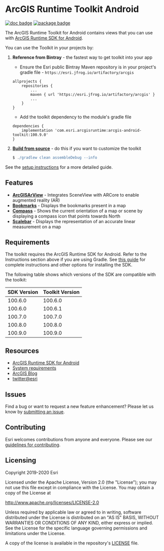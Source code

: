 # ArcGIS Runtime Toolkit Android

[![doc badge](https://img.shields.io/badge/Doc-purple)](Documentation) [![package badge](https://img.shields.io/bintray/v/esri/arcgis/arcgis-android-toolkit?color=limegreen)](https://bintray.com/esri/arcgis/arcgis-android-toolkit)

The ArcGIS Runtime Toolkit for Android contains views that you can use with [ArcGIS Runtime SDK for Android](https://developers.arcgis.com/android/).

You can use the Toolkit in your projects by:

1. **Reference from Bintray** - the fastest way to get toolkit into your app
    * Ensure the Esri public Bintray Maven repository is in your project's gradle file - `https://esri.jfrog.io/artifactory/arcgis`

    ```
    allprojects {
    	repositories {
    		...
    		maven { url 'https://esri.jfrog.io/artifactory/arcgis' }
    		...
    	}
    }
    ```

    * Add the toolkit dependency to the module's gradle file 

    ```
    dependencies {
    	implementation 'com.esri.arcgisruntime:arcgis-android-toolkit:100.9.0'
    }
    ```

2. **[Build from source](Documentation/setup.md)** - do this if you want to customize the toolkit

    ```groovy
    $ ./gradlew clean assembleDebug --info
    ```

See the [setup instructions](Documentation/setup.md) for a more detailed guide.

## Features

* **[ArcGISArView](Documentation/AugmentedReality)** - Integrates SceneView with ARCore to enable augmented reality (AR)
* **[Bookmarks](Documentation/Bookmarks)** - Displays the bookmarks present in a map
* **[Compass](Documentation/Compass)** -  Shows the current orientation of a map or scene by displaying a compass icon that points towards North
* **[Scalebar](Documentation/Scalebar)** - Displays the representation of an accurate linear measurement on a map

## Requirements

The toolkit requires the ArcGIS Runtime SDK for Android. Refer to the Instructions section above if you are using Gradle.
See [this guide](https://developers.arcgis.com/android/latest/guide/install-and-set-up.htm) for complete instructions and
other options for installing the SDK.

The following table shows which versions of the SDK are compatible with the toolkit:

|  SDK Version  |  Toolkit Version  |
| --- | --- |
| 100.6.0 | 100.6.0 |
| 100.6.0 | 100.6.1 |
| 100.7.0 | 100.7.0 |
| 100.8.0 | 100.8.0 |
| 100.9.0 | 100.9.0 |

## Resources

* [ArcGIS Runtime SDK for Android](https://developers.arcgis.com/android/)
* [System requirements](https://developers.arcgis.com/android/latest/guide/system-requirements.htm)
* [ArcGIS Blog](http://blogs.esri.com/esri/arcgis/)
* [twitter@esri](http://twitter.com/esri)

## Issues

Find a bug or want to request a new feature enhancement? Please let us know by [submitting an issue](https://github.com/Esri/arcgis-runtime-toolkit-android/issues/new).

## Contributing

Esri welcomes contributions from anyone and everyone. Please see our [guidelines for contributing](https://github.com/esri/contributing).

## Licensing

Copyright 2019-2020 Esri

Licensed under the Apache License, Version 2.0 (the "License"); you may not use this file except in compliance with the License. You may obtain a copy of the License at

http://www.apache.org/licenses/LICENSE-2.0

Unless required by applicable law or agreed to in writing, software distributed under the License is distributed on an "AS IS" BASIS, WITHOUT WARRANTIES OR CONDITIONS OF ANY KIND, either express or implied. See the License for the specific language governing permissions and limitations under the License.

A copy of the license is available in the repository's [LICENSE](LICENSE) file.
